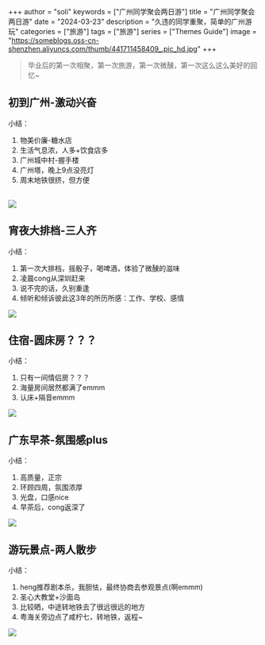 +++
author = "soli"
keywords = ["广州同学聚会两日游"]
title = "广州同学聚会两日游"
date = "2024-03-23"
description = "久违的同学重聚，简单的广州游玩"
categories = ["旅游"]
tags = ["旅游"]
series = ["Themes Guide"]
image = "https://someblogs.oss-cn-shenzhen.aliyuncs.com/thumb/441711458409_.pic_hd.jpg"
+++
<!--more-->
> 毕业后的第一次相聚，第一次旅游，第一次微醺，第一次这么这么美好的回忆~

## 初到广州-激动兴奋
小结：  
1. 物美价廉-糖水店
2. 生活气息浓，人多+饮食店多
3. 广州城中村-握手楼
4. 广州塔，晚上9点没亮灯
5. 周末地铁很挤，但方便

<br />![](https://someblogs.oss-cn-shenzhen.aliyuncs.com/thumb/%E5%88%9D%E5%88%B0%E5%B9%BF%E5%B7%9E.jpg)

## 宵夜大排档-三人齐
小结：  
1. 第一次大排档，摇骰子，喝啤酒，体验了微醺的滋味
2. 凌晨cong从深圳赶来
3. 说不完的话，久别重逢
4. 倾听和倾诉彼此这3年的所历所感：工作、学校、感情

![](https://someblogs.oss-cn-shenzhen.aliyuncs.com/thumb/391711458402_.pic_hd.jpg)

## 住宿-圆床房？？？
小结：  
1. 只有一间情侣房？？？
2. 海量房间居然都满了emmm
3. 认床+隔音emmm

![](https://someblogs.oss-cn-shenzhen.aliyuncs.com/thumb/361711458397_.pic_hd.jpg)
## 广东早茶-氛围感plus
小结：
1. 高质量，正宗
2. 环顾四周，氛围浓厚
3. 光盘，口感nice
4. 早茶后，cong返深了

![](https://someblogs.oss-cn-shenzhen.aliyuncs.com/thumb/311711458391_.pic_hd.jpg)
## 游玩景点-两人散步
小结：  
1. heng推荐剧本杀，我胆怯，最终协商去参观景点(啊emmm)
2. 圣心大教堂+沙面岛
3. 比较晒，中途转地铁去了很远很远的地方
4. 粤海关旁边点了咸柠七，转地铁，返程~

![](https://someblogs.oss-cn-shenzhen.aliyuncs.com/thumb/%E5%B9%BF%E5%B7%9E%E6%99%AF%E7%82%B9.jpg)